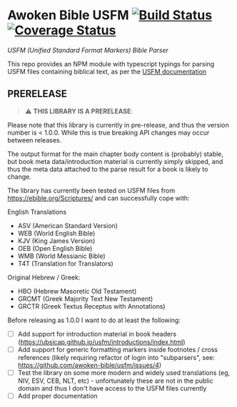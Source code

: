  # Awoken Bible USFM [![Build Status](https://travis-ci.org/awoken-bible/usfm.svg?branch=master)](https://travis-ci.org/awoken-bible/usfm) [![Coverage Status](https://coveralls.io/repos/github/awoken-bible/usfm/badge.svg?branch=jt/awoken-ref-refactor)](https://coveralls.io/github/awoken-bible/usfm?branch=jt/awoken-ref-refactor)

_USFM (Unified Standard Format Markers) Bible Parser_

This repo provides an NPM module with typescript typings for parsing USFM files containing biblical text, as per the [USFM documentation](https://ubsicap.github.io/usfm/)

## PRERELEASE

> :warning: **THIS LIBRARY IS A PRERELEASE**:

Please note that this library is currently in pre-release, and thus the version number is < 1.0.0. While this is true breaking API changes may occur between releases.

The output format for the main chapter body content is (probably) stable, but book meta data/introduction material is currently simply skipped, and thus the meta data attached to the parse result for a book is likely to change.

The library has currently been tested on USFM files from https://ebible.org/Scriptures/ and can successfully cope with:

English Translations
- ASV (American Standard Version)
- WEB (World English Bible)
- KJV (King James Version)
- OEB (Open English Bible)
- WMB (World Messianic Bible)
- T4T (Translation for Translators)

Original Hebrew / Greek:
- HBO (Hebrew Masoretic Old Testament)
- GRCMT (Greek Majority Text New Testament)
- GRCTR (Greek Textus Receptus with Annotations)

Before releasing as 1.0.0 I want to do at least the following:
- [ ] Add support for introduction material in book headers (https://ubsicap.github.io/usfm/introductions/index.html)
- [ ] Add support for generic formatting markers inside footnotes / cross references (likely requiring refactor of login into "subparsers", see: https://github.com/awoken-bible/usfm/issues/4)
- [ ] Test the library on some more modern and widely used translations (eg, NIV, ESV, CEB, NLT, etc) - unfortunately these are not in the public domain and thus I don't have access to the USFM files currently
- [ ] Add proper documentation
